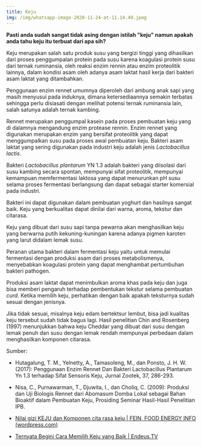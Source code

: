 ```yaml
---
title: Keju
img: /img/whatsapp-image-2020-11-24-at-11.14.49.jpeg
---
```


**Pasti anda sudah sangat tidak asing dengan istilah "keju" namun apakah anda tahu keju itu terbuat dari apa sih?**

Keju merupakan salah satu produk susu yang bergizi tinggi yang dihasilkan dari proses penggumpalan protein pada susu karena koagulasi protein susu dari ternak ruminansia, oleh reaksi enzim rennin atau enzim proteolitik lainnya, dalam kondisi asam oleh adanya asam laktat hasil kerja dari bakteri asam laktat yang ditambahkan.

Penggunaan enzim rennet umumnya diperoleh dari ambung anak sapi yang masih menyusui pada induknya, dimana ketersediaannya semakin terbatas sehingga perlu disiasati dengan melihat potensi ternak ruminansia lain, salah satunya adalah ternak kambing.

Rennet merupakan penggumpal kasein pada proses pembuatan keju yang di dalamnya mengandung enzim protease rennin. Enzim rennet yang digunakan merupakan enzim yang bersifat proteolitik yang dapat menggumpalkan susu pada proses awal pembuatan keju. Bakteri asam laktat yang sering digunakan pada industri keju adalah jenis _Lactobacillus lactis_.

Bakteri _Lactobacillus plantarum_ YN 1.3 adalah bakteri yang diisolasi dari susu kambing secara spontan, mempunyai sifat proteolitik, mempunyai kemampuan memfermentasi laktosa yang dapat menurunkan pH susu selama proses fermentasi berlangsung dan dapat sebagai starter komersial pada industri.

Bakteri ini dapat digunakan dalam pembuatan yoghurt dan hasilnya sangat baik. Keju yang berkualitas dapat dinilai dari warna, aroma, tekstur dan citarasa.

Keju yang dibuat dari susu sapi tanpa pewarna akan menghasilkan keju yang berwarna putih kekuning-kuningan karena adanya pigmen karoten yang larut didalam lemak susu.

Peranan utama bakteri dalam fermentasi keju yaitu untuk memulai fermentasi dengan produksi asam dari proses metabolismenya, menyebabkan koagulasi protein yang dapat menghambat pertumbuhan bakteri pathogen.

Produksi asam laktat dapat menimbulkan aroma khas pada keju dan juga bisa memberi pengaruh terhadap pembentukan tekstur selama pembuatan _curd_. Ketika memilih keju, perhatikan dengan baik apakah teksturnya sudah sesuai dengan jenisnya.

Jika tidak sesuai, misalnya keju edam bertektsur lembut, bisa jadi kualitas keju tersebut sudah tidak bagus lagi. Hasil penelitian Chin and Rosenberg (1997) menunjukkan bahwa keju Cheddar yang dibuat dari susu dengan lemak penuh dan susu dengan lemak rendah mempunyai perbedaan dalam menghasilkan komponen citarasa.

Sumber:

- Hutagalung, T. M., Yelnetty, A., Tamasoleng, M., dan Ponsto, J. H. W. (2017): Penggunaan Enzim Rennet Dan Bakteri Lactobacillus Plantarum Yn 1.3 terhadap Sifat Sensoris Keju, Jurnal Zootek, 37, 286-293.

- Nisa, C., Purnawarman, T., Djuwita, I., dan Choliq, C. (2009): Produksi dan Uji Biologis Rennet dari Abomasum Domba Lokal sebagai Bahan Bioaktif dalam Pembuatan Keju, Prosiding Seminar Hasil-Hasil Penelitian IPB.

- [Nilai gizi KEJU dan Komponen cita rasa keju | FEIN, FOOD ENERGY INFO (wordpress.com)](https://simonbwidjanarko.wordpress.com/2008/06/11/nilai-gizi-keju-dan-komponen-cita-rasa-keju/)

- [Ternyata Begini Cara Memilih Keju yang Baik | Endeus.TV](https://endeus.tv/artikel/ternyata-begini-cara-memilih-keju-yang-baik)
